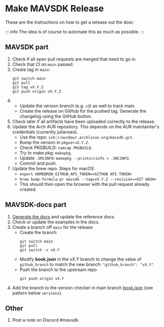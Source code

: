 # Make MAVSDK Release

These are the instructions on how to get a release out the door.

::: info
The idea is of course to automate this as much as possible.
:::

## MAVSDK part

1. Check if all open pull requests are merged that need to go in.
1. Check that CI on `main` passed.
1. Create tag in `main`:
   ```
   git switch main
   git pull
   git tag vX.Y.Z
   git push origin vX.Y.Z
   ```
1. - Update the version branch (e.g. `v3`) as well to track main.
   - Create the release on GitHub for the pushed tag. Generate the changelog using the GitHub button.
1. Check later if all artifacts have been uploaded correctly to the release.
1. Update the Arch AUR repository. This depends on the AUR maintainter's credentials (currently julianoes).
   - Use the repo: `ssh://aur@aur.archlinux.org/mavsdk.git`.
   - Bump the version in `pkgver=X.Y.Z`.
   - Check PKGBUILD: `namcap PKGBUILD`.
   - Try to make pkg: `makepkg`.
   - Update `.SRCINFO`: `makepkg --printsrcinfo > .SRCINFO`.
   - Commit and push.
1. Update the brew repo. Steps for macOS:
   - `export HOMEBREW_GITHUB_API_TOKEN=<GITHUB API TOKEN>`
   - `brew bump-formula-pr mavsdk --tag=vX.Y.Z --revision=<GIT HASH>`
   - This should then open the browser with the pull request already created.

## MAVSDK-docs part

1. [Generate the docs](../guide/build_docs.md) and update the reference docs.
1. Check or update the examples in the docs.
1. Create a branch off `main` for the release
   - Create the branch
     ```
     git switch main
     git pull
     git switch -c vX.Y
     ```
   - Modify **book.json** in the vX.Y branch to change the value of `github_branch` to match the new branch: `"github_branch": "vX.Y"`
   - Push the branch to the upstream repo
     ```
     git push origin vX.Y
     ```
1. Add the branch to the version checker in main branch [book.json](https://github.com/mavlink/MAVSDK-docs/blob/main/book.json) (see pattern below `versions`).

## Other

1. Post a note on Discord #mavsdk.
